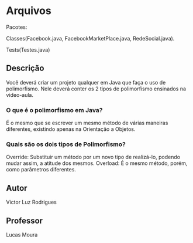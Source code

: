 
# Arquivos

Pacotes: 

Classes(Facebook.java, FacebookMarketPlace.java, RedeSocial.java).

Tests(Testes.java)




## Descrição
Você deverá criar um projeto qualquer em Java que faça o uso de polimorfismo. Nele deverá conter os 2 tipos de polimorfismo ensinados na video-aula.

### O que é o polimorfismo em Java?
É o mesmo que se escrever um mesmo método de várias maneiras diferentes, existindo apenas na Orientação a Objetos.

### Quais são os dois tipos de Polimorfismo?
Override: Substituir um método por um novo tipo de realizá-lo, podendo mudar assim, a atitude dos mesmos.
Overload: É o mesmo método, porém, como parâmetros diferentes.

## Autor

Victor Luz Rodrigues

## Professor
Lucas Moura





